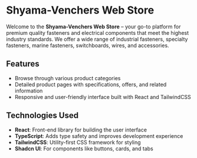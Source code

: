 # Shyama-Venchers Web Store

Welcome to the **Shyama-Venchers Web Store** – your go-to platform for premium quality fasteners and electrical components that meet the highest industry standards. We offer a wide range of industrial fasteners, specialty fasteners, marine fasteners, switchboards, wires, and accessories.

## Features
- Browse through various product categories
- Detailed product pages with specifications, offers, and related information
- Responsive and user-friendly interface built with React and TailwindCSS

## Technologies Used
- **React**: Front-end library for building the user interface
- **TypeScript**: Adds type safety and improves development experience
- **TailwindCSS**: Utility-first CSS framework for styling
- **Shadcn UI**: For components like buttons, cards, and tabs